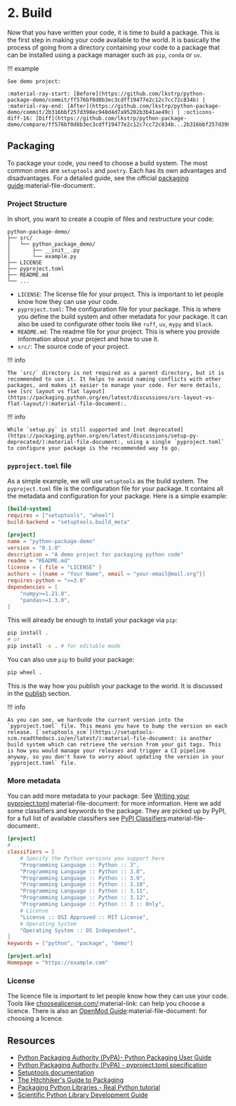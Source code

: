 # 2. Build

Now that you have written your code, it is time to build a package. This is the first step in making your code available to the world. It is basically the process of going from a directory containing your code to a package that can be installed using a package manager such as `pip`, `conda` or `uv`.

!!! example

    See demo project:
    
    :material-ray-start: [Before](https://github.com/lkstrp/python-package-demo/commit/ff576bf0d8b3ec3cdff19477e2c12c7cc72c834b) | :material-ray-end: [After](https://github.com/lkstrp/python-package-demo/commit/2b316bbf257d398ec948d4d7a95202b3b41ae49c) | :octicons-diff-16: [Diff](https://github.com/lkstrp/python-package-demo/compare/ff576bf0d8b3ec3cdff19477e2c12c7cc72c834b...2b316bbf257d398ec948d4d7a95202b3b41ae49c)

## Packaging
To package your code, you need to choose a build system. The most common ones are `setuptools` and `poetry`. Each has its own advantages and disadvantages. For a detailed guide, see the official [packaging guide](https://packaging.python.org/en/latest/tutorials/packaging-projects/):material-file-document:.

### Project Structure

In short, you want to create a couple of files and restructure your code:

```
python-package-demo/
├── src/
│   └── python_package_demo/
│       ├── __init__.py
│       └── example.py
├── LICENSE
├── pyproject.toml
├── README.md
└── ...
```

- `LICENSE`: The license file for your project. This is important to let people know how they can use your code.
- `pyproject.toml`: The configuration file for your package. This is where you define the build system and other metadata for your package. It can also be used to configurate other tools like `ruff`, `uv`, `mypy` and `black`.
- `README.md`: The readme file for your project. This is where you provide information about your project and how to use it.
- `src/`: The source code of your project.

!!! info

    The `src/` directory is not required as a parent directory, but it is recommended to use it. It helps to avoid naming conflicts with other packages, and makes it easier to manage your code. For more details, see [src layout vs flat layout](https://packaging.python.org/en/latest/discussions/src-layout-vs-flat-layout/):material-file-document:.

!!! info

    While `setup.py` is still supported and [not deprecated](https://packaging.python.org/en/latest/discussions/setup-py-deprecated/):material-file-document:, using a single `pyproject.toml` to configure your package is the recommended way to go.

### `pyproject.toml` file
As a simple example, we will use `setuptools` as the build system. The `pyproject.toml` file is the configuration file for your package. It contains all the metadata and configuration for your package. Here is a simple example:

```toml
[build-system]
requires = ["setuptools", "wheel"]
build-backend = "setuptools.build_meta"

[project]
name = "python-package-demo"
version = "0.1.0"
description = "A demo project for packaging python code"
readme = "README.md"
license = { file = "LICENSE" }
authors = [{name = "Your Name", email = "your-email@mail.org"}]
requires-python = ">=3.8"
dependencies = [
    "numpy>=1.21.0",
    "pandas>=1.3.0",
]
```

This will already be enough to install your package via `pip`:

```bash
pip install .
# or 
pip install -e . # for editable mode
```

You can also use `pip` to build your package:

```bash
pip wheel .
```

This is the way how you publish your package to the world. It is discussed in the [publish](publish.md) section.

!!! info

    As you can see, we hardcode the current version into the `pyproject.toml` file. This means you have to bump the version on each release. [`setuptools_scm`](https://setuptools-scm.readthedocs.io/en/latest/):material-file-document: is another build system which can retrieve the version from your git tags. This is how you would manage your releases and trigger a CI pipeline anyway, so you don't have to worry about updating the version in your `pyproject.toml` file.

### More metadata

You can add more metadata to your package. See [Writing your pyproject.toml](https://packaging.python.org/en/latest/guides/writing-pyproject-toml/#writing-pyproject-toml):material-file-document: for more information. Here we add some classifiers and keywords to the package. They are picked up by PyPI, for a full list of available classifiers see [PyPI Classifiers](https://pypi.org/classifiers/):material-file-document:.

```toml
[project]
# ...
classifiers = [
    # Specify the Python versions you support here
    "Programming Language :: Python :: 3",
    "Programming Language :: Python :: 3.8",
    "Programming Language :: Python :: 3.9",
    "Programming Language :: Python :: 3.10",
    "Programming Language :: Python :: 3.11",
    "Programming Language :: Python :: 3.12",
    "Programming Language :: Python :: 3 :: Only",
    # License
    "License :: OSI Approved :: MIT License",
    # Operating System
    "Operating System :: OS Independent",
]
keywords = ["python", "package", "demo"]

[project.urls]
Homepage = "https://example.com"
```

### License
The licence file is important to let people know how they can use your code. Tools like [choosealicense.com/](https://choosealicense.com):material-link: can help you choose a licence. There is also an [OpenMod Guide](https://wiki.openmod-initiative.org/wiki/Choosing_a_license):material-file-document: for choosing a licence.

## Resources
- [Python Packaging Authority (PyPA)- Python Packaging User Guide](https://packaging.python.org/en/latest/tutorials/packaging-projects/)
- [Python Packaging Authority (PyPA) - pyproject.toml specification](https://packaging.python.org/en/latest/specifications/pyproject-toml/)
- [Setuptools documentation](https://setuptools.pypa.io/en/latest/)
- [The Hitchhiker's Guide to Packaging](https://the-hitchhikers-guide-to-packaging.readthedocs.io/en/latest/)
- [Packaging Python Libraries - Real Python tutorial](https://realpython.com/pypi-publish-python-package/)
- [Scientific Python Library Development Guide](https://learn.scientific-python.org/development/)